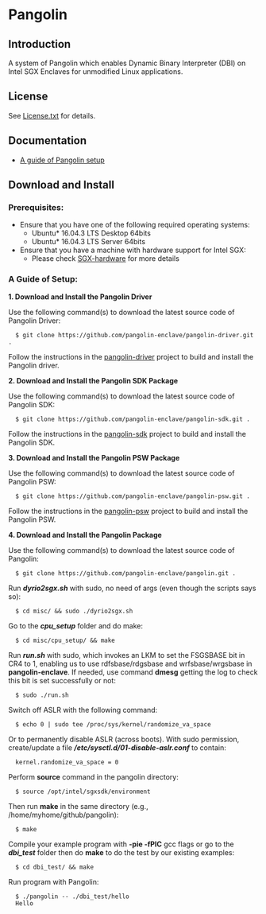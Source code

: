 Pangolin
================================================

Introduction
------------
A system of Pangolin which enables Dynamic Binary Interpreter (DBI) on Intel SGX Enclaves for unmodified Linux applications.

License
-------
See [License.txt](License.txt) for details.

Documentation
-------------
- [A guide of Pangolin setup](https://docs.google.com/document/d/1-5b_rjOpaQnSnKLnoPCyvUnyVEVsy7f1CxrNsKV5z3Q/edit#)


Download and Install
------------
### Prerequisites:
- Ensure that you have one of the following required operating systems:  
  * Ubuntu\* 16.04.3 LTS Desktop 64bits
  * Ubuntu\* 16.04.3 LTS Server 64bits
- Ensure that you have a machine with hardware support for Intel SGX:
  * Please check [SGX-hardware](https://github.com/ayeks/SGX-hardware) for more details

### A Guide of Setup:
**1. Download and Install the Pangolin Driver**

Use the following command(s) to download the latest source code of Pangolin Driver:
  ```
    $ git clone https://github.com/pangolin-enclave/pangolin-driver.git .
  ```
Follow the instructions in the [pangolin-driver](https://github.com/pangolin-enclave/pangolin-driver) project to build and install the Pangolin driver.

**2. Download and Install the Pangolin SDK Package**

Use the following command(s) to download the latest source code of Pangolin SDK:
  ```
    $ git clone https://github.com/pangolin-enclave/pangolin-sdk.git .
  ```
Follow the instructions in the [pangolin-sdk](https://github.com/pangolin-enclave/pangolin-sdk) project to build and install the Pangolin SDK.

**3. Download and Install the Pangolin PSW Package**

Use the following command(s) to download the latest source code of Pangolin PSW:
  ```
    $ git clone https://github.com/pangolin-enclave/pangolin-psw.git .
  ```
Follow the instructions in the [pangolin-psw](https://github.com/pangolin-enclave/pangolin-psw) project to build and install the Pangolin PSW.

**4. Download and Install the Pangolin Package**

Use the following command(s) to download the latest source code of Pangolin:
  ```
    $ git clone https://github.com/pangolin-enclave/pangolin.git .
  ```
Run ***dyrio2sgx.sh*** with sudo, no need of args (even though the scripts says so):
  ```
    $ cd misc/ && sudo ./dyrio2sgx.sh
  ```
Go to the ***cpu_setup*** folder and do make:
  ```
    $ cd misc/cpu_setup/ && make
  ```
Run ***run.sh*** with sudo, which invokes an LKM to set the FSGSBASE bit in CR4 to 1, enabling us to use rdfsbase/rdgsbase and wrfsbase/wrgsbase in **pangolin-enclave**. If needed, use command **dmesg** getting the log to check this bit is set successfully or not:
  ```
    $ sudo ./run.sh
  ```
Switch off ASLR with the following command:
  ```
    $ echo 0 | sudo tee /proc/sys/kernel/randomize_va_space
  ```
Or to permanently disable ASLR (across boots). With sudo permission, create/update a file ***/etc/sysctl.d/01-disable-aslr.conf*** to contain:
  ```
    kernel.randomize_va_space = 0
  ```
Perform **source** command in the pangolin directory:
  ```
    $ source /opt/intel/sgxsdk/environment
  ```
Then run **make** in the same directory (e.g., /home/myhome/github/pangolin):
  ```
    $ make
  ```
Compile your example program with **-pie -fPIC** gcc flags or go to the ***dbi_test*** folder then do **make** to do the test by our existing examples:
  ```
    $ cd dbi_test/ && make
  ```
Run program with Pangolin:
  ```
    $ ./pangolin -- ./dbi_test/hello
    Hello
  ```


